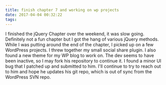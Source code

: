 ```yaml
---
title: finish chapter 7 and working on wp projects
date: 2017-04-04 00:32:22
tags:
---
```

I finished the jQuery Chapter over the weekend, it was slow going. Definitely not a fun chapter but I got the hang of various jQuery methods. While I was putting around the end of the chapter, I picked up on a few WordPress projects. I threw together my small social share plugin. I also found a new theme for my WP blog to work on. The dev seems to have been inactive, so I may fork his repository to continue it. I found a minor UI bug that I patched up and submitted to him. I'll continue to try to reach out to him and hope he updates his git repo, which is out of sync from the WordPress SVN repo.
